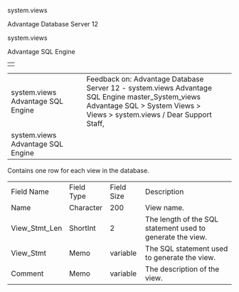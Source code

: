 system.views




Advantage Database Server 12  

system.views

Advantage SQL Engine

|  |
| --- |
|  |

|  |  |  |  |  |
| --- | --- | --- | --- | --- |
| system.views  Advantage SQL Engine |  |  | Feedback on: Advantage Database Server 12 - system.views Advantage SQL Engine master\_System\_views Advantage SQL > System Views > Views > system.views / Dear Support Staff, |  |
| system.views  Advantage SQL Engine |  |  |  |  |

Contains one row for each view in the database.

|  |  |  |  |
| --- | --- | --- | --- |
| Field Name | Field Type | Field Size | Description |
| Name | Character | 200 | View name. |
| View\_Stmt\_Len | ShortInt | 2 | The length of the SQL statement used to generate the view. |
| View\_Stmt | Memo | variable | The SQL statement used to generate the view. |
| Comment | Memo | variable | The description of the view. |